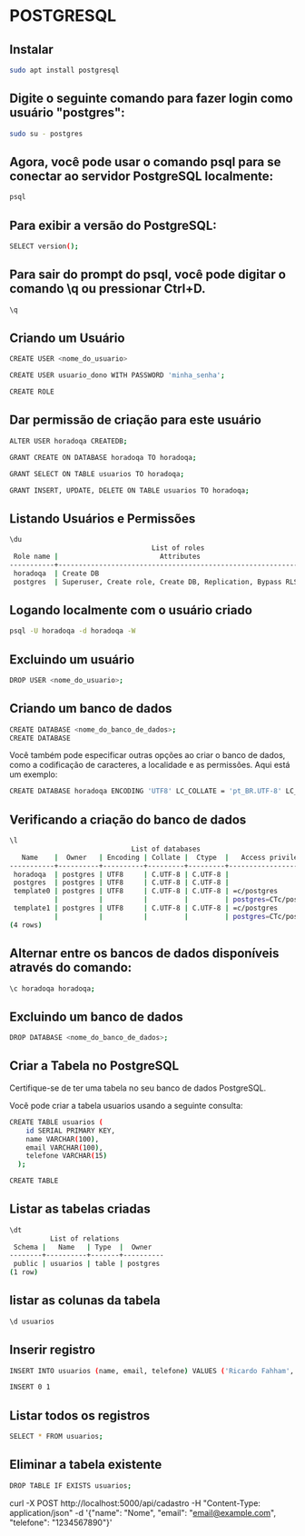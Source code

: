 # POSTGRESQL

## Instalar

```bash
sudo apt install postgresql
```

## Digite o seguinte comando para fazer login como usuário "postgres":

```bash
sudo su - postgres
```

## Agora, você pode usar o comando psql para se conectar ao servidor PostgreSQL localmente:

```bash
psql
```

## Para exibir a versão do PostgreSQL:

```bash
SELECT version();
```

## Para sair do prompt do psql, você pode digitar o comando \q ou pressionar Ctrl+D.

```bash
\q
```

## Criando um Usuário

```bash
CREATE USER <nome_do_usuario>

CREATE USER usuario_dono WITH PASSWORD 'minha_senha';

CREATE ROLE
```

## Dar permissão de criação para este usuário

```bash
ALTER USER horadoqa CREATEDB;

GRANT CREATE ON DATABASE horadoqa TO horadoqa;

GRANT SELECT ON TABLE usuarios TO horadoqa;

GRANT INSERT, UPDATE, DELETE ON TABLE usuarios TO horadoqa;
```

## Listando Usuários e Permissões

```bash
\du
                                   List of roles
 Role name |                         Attributes                         | Member of 
-----------+------------------------------------------------------------+-----------
 horadoqa  | Create DB                                                  | {}
 postgres  | Superuser, Create role, Create DB, Replication, Bypass RLS | {}
```

## Logando localmente com o usuário criado

```bash
psql -U horadoqa -d horadoqa -W
```

## Excluindo um usuário

```bash
DROP USER <nome_do_usuario>;
```

## Criando um banco de dados

```bash
CREATE DATABASE <nome_do_banco_de_dados>;
CREATE DATABASE
```

Você também pode especificar outras opções ao criar o banco de dados, como a codificação de caracteres, a localidade e as permissões. Aqui está um exemplo:

```bash
CREATE DATABASE horadoqa ENCODING 'UTF8' LC_COLLATE = 'pt_BR.UTF-8' LC_CTYPE = 'pt_BR.UTF-8' OWNER = horadoqa;
```

## Verificando a criação do banco de dados

```bash
\l
                              List of databases
   Name    |  Owner   | Encoding | Collate |  Ctype  |   Access privileges   
-----------+----------+----------+---------+---------+-----------------------
 horadoqa  | postgres | UTF8     | C.UTF-8 | C.UTF-8 | 
 postgres  | postgres | UTF8     | C.UTF-8 | C.UTF-8 | 
 template0 | postgres | UTF8     | C.UTF-8 | C.UTF-8 | =c/postgres          +
           |          |          |         |         | postgres=CTc/postgres
 template1 | postgres | UTF8     | C.UTF-8 | C.UTF-8 | =c/postgres          +
           |          |          |         |         | postgres=CTc/postgres
(4 rows)
```

## Alternar entre os bancos de dados disponíveis através do comando:

```bash
\c horadoqa horadoqa;
```

## Excluindo um banco de dados

```bash
DROP DATABASE <nome_do_banco_de_dados>;
```

## Criar a Tabela no PostgreSQL

Certifique-se de ter uma tabela no seu banco de dados PostgreSQL. 

Você pode criar a tabela usuarios usando a seguinte consulta:

```bash
CREATE TABLE usuarios (
    id SERIAL PRIMARY KEY,
    name VARCHAR(100),
    email VARCHAR(100),
    telefone VARCHAR(15)
  );

CREATE TABLE
```

## Listar as tabelas criadas

```bash
\dt
          List of relations
 Schema |   Name   | Type  |  Owner   
--------+----------+-------+----------
 public | usuarios | table | postgres
(1 row)
```

## listar as colunas da tabela

```bash
\d usuarios
```

## Inserir registro

```bash
INSERT INTO usuarios (name, email, telefone) VALUES ('Ricardo Fahham', 'rfahham@hotmail.com', '219876543210');

INSERT 0 1
```

## Listar todos os registros

```bash
SELECT * FROM usuarios;
```

## Eliminar a tabela existente

```bash
DROP TABLE IF EXISTS usuarios;
```

curl -X POST http://localhost:5000/api/cadastro -H "Content-Type: application/json" -d '{"name": "Nome", "email": "email@example.com", "telefone": "1234567890"}'